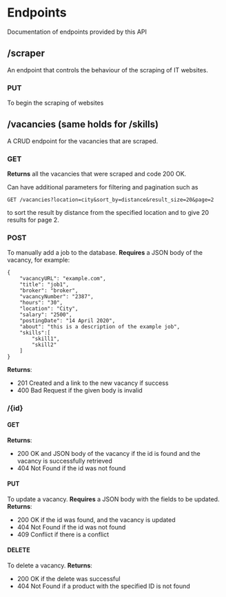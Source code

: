 # Endpoints
Documentation of endpoints provided by this API

## /scraper
An endpoint that controls the behaviour of the scraping of IT websites. 
### PUT
To begin the scraping of websites

## /vacancies (same holds for /skills)
A CRUD endpoint for the vacancies that are scraped. 
### GET
**Returns** all the vacancies that were scraped and code 200 OK. 

Can have additional parameters for filtering and pagination such as 
```
GET /vacancies?location=city&sort_by=distance&result_size=20&page=2
```  
to sort the result by distance from the specified location and to give 20 results for page 2. 

### POST 
To manually add a job to the database. **Requires** a JSON body of the vacancy, for example:
```
{
    "vacancyURL": "example.com",
    "title": "job1",
    "broker": "broker",
    "vacancyNumber": "2387",
    "hours": "30",
    "location": "City",
    "salary": "2500",
    "postingDate": "14 April 2020",
    "about": "this is a description of the example job",
    "skills":[
        "skill1",
        "skill2"
    ]
}
```
**Returns**:
- 201 Created and a link to the new vacancy if success
- 400 Bad Request if the given body is invalid

### /{id}
#### GET
**Returns**:
 - 200 OK and JSON body of the vacancy if the id is found and the vacancy is successfully retrieved 
 - 404 Not Found if the id was not found  

#### PUT 
To update a vacancy. **Requires** a JSON body with the fields to be updated. **Returns**:
 - 200 OK if the id was found, and the vacancy is updated 
 - 404 Not Found if the id was not found
 - 409 Conflict if there is a conflict 

#### DELETE
To delete a vacancy. **Returns**:
- 200 OK if the delete was successful
- 404 Not Found if a product with the specified ID is not found


